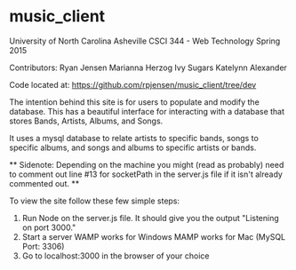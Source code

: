 # music_client

University of North Carolina Asheville
CSCI 344 - Web Technology
Spring 2015

Contributors:
Ryan Jensen
Marianna Herzog
Ivy Sugars
Katelynn Alexander

Code located at: https://github.com/rpjensen/music_client/tree/dev

The intention behind this site is for users to populate and modify the database. 
This has a beautiful interface for interacting with a database that stores Bands, Artists, Albums, and Songs. 

It uses a mysql database to relate artists to specific bands, songs to specific albums, and songs and albums to specific artists or bands.

** Sidenote: Depending on the machine you might (read as probably) need to comment out line #13 for socketPath in the server.js file if it isn't already commented out. **

To view the site follow these few simple steps:
   1. Run Node on the server.js file. It should give you the output "Listening on port 3000."
   2. Start a server
      WAMP works for Windows
      MAMP works for Mac (MySQL Port: 3306)
   3. Go to localhost:3000 in the browser of your choice